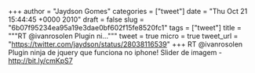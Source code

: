 
+++
author = "Jaydson Gomes"
categories = ["tweet"]
date = "Thu Oct 21 15:44:45 +0000 2010"
draft = false
slug = "6b07f95234ea95a19e3dae0bf602f15fe8520fc1"
tags = ["tweet"]
title = """RT @ivanrosolen Plugin ni..."""
tweet = true
micro = true
tweet_url = "https://twitter.com/jaydson/status/28038116539"
+++
RT @ivanrosolen Plugin ninja de jquery que funciona no iphone! Slider de imagem - http://bit.ly/cmKpS7
